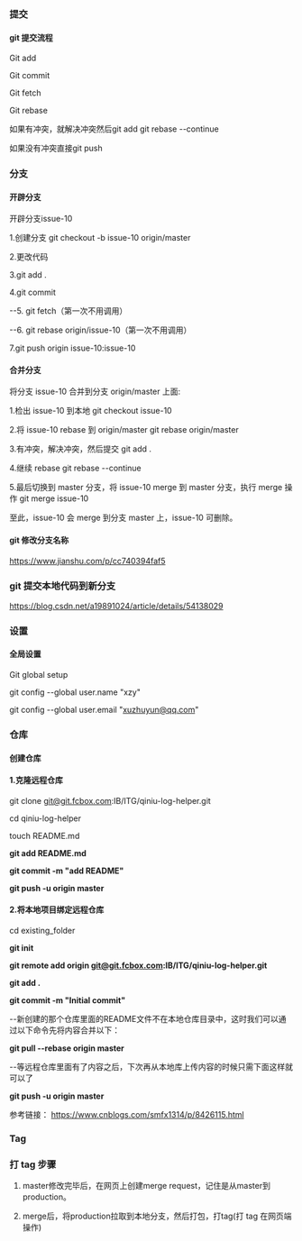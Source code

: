 

### 提交

#### git 提交流程

Git add

Git commit

Git fetch

Git rebase

如果有冲突，就解决冲突然后git add git rebase --continue 

如果没有冲突直接git push

 

 ### 分支

#### 开辟分支

开辟分支issue-10

1.创建分支 git checkout -b issue-10 origin/master

2.更改代码

3.git add .

4.git commit

--5. git fetch（第一次不用调用）

--6. git rebase origin/issue-10（第一次不用调用）

7.git push origin issue-10:issue-10

#### 合并分支

将分支 issue-10 合并到分支 origin/master 上面:

1.检出 issue-10 到本地 git checkout issue-10

2.将 issue-10 rebase 到 origin/master     git rebase origin/master

3.有冲突，解决冲突，然后提交 git add .

4.继续 rebase git rebase --continue

5.最后切换到 master 分支，将 issue-10 merge 到 master 分支，执行 merge 操作 git merge issue-10

至此，issue-10 会 merge 到分支 master 上，issue-10 可删除。

#### git 修改分支名称

<https://www.jianshu.com/p/cc740394faf5>

### **git 提交本地代码到新分支**

<https://blog.csdn.net/a19891024/article/details/54138029>

 

### 设置



#### 全局设置

Git global setup

git config --global user.name "xzy"

git config --global user.email "xuzhuyun@qq.com"

 

### 仓库

#### 创建仓库

#### **1.克隆远程仓库**

git clone git@git.fcbox.com:IB/ITG/qiniu-log-helper.git

cd qiniu-log-helper

touch README.md

**git add README.md**

**git commit -m "add README"**

**git push -u origin master**

 

#### **2.将本地项目绑定远程仓库**

cd existing_folder

**git init**

**git remote add origin git@git.fcbox.com:IB/ITG/qiniu-log-helper.git**

**git add .**

**git commit -m "Initial commit"**

--新创建的那个仓库里面的README文件不在本地仓库目录中，这时我们可以通过以下命令先将内容合并以下：

**git pull --rebase origin master**


--等远程仓库里面有了内容之后，下次再从本地库上传内容的时候只需下面这样就可以了

**git push -u origin master**

参考链接：
https://www.cnblogs.com/smfx1314/p/8426115.html
 

### Tag

### **打  tag  步骤**

1. master修改完毕后，在网页上创建merge request，记住是从master到production。

2. merge后，将production拉取到本地分支，然后打包，打tag(打 tag 在网页端操作)

 

 

 

 
